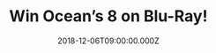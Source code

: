 ---
campaign-uuid: "c-fb3e3f17-b440-4597-ac1c-2eb7b2670123"
type: "Preview"
category: "Entertainment"
date: "2018-12-06T09:00:00.000Z"
end-date: "2019-01-06T23:59:00.000Z"
disable-form: false
is_promoted: false
has_entry_page: true
title: "Win Ocean’s 8 on Blu-Ray!"
competition-description: "<p>The tide has turned and it’s a whole new “Ocean’s.” Danny\
  \ Ocean's sister, Debbie Ocean (Sandra Bullock), recruits a seven women crew to\
  \ plan and execute the heist of the century at New York City's star-studded annual\
  \ Met Gala.Want to know what’s next? We have managed to get our hands on one copy\
  \ of Oceans’s 8 to one of our lucky members!</p>\r\n<p>Want it? Click below for\
  \ a chance win!</p>"
hero-header: "Win Ocean’s 8 on Blu-Ray!"
terms-confirmation: "N/A"
banner-img: "https://assets.expresslyapp.com/asset-ea56e25f-16c6-4477-ab4c-5526153381eb.jpg"
logo-left-href: "aaa.nme.com"
logo-left-image: "https://assets.expresslyapp.com/asset-ae5ef5d8-ae04-4fad-b4c8-729e27bff146.jpg"
logo-left-title: "NME AAA"
bg-image-hero: "https://assets.expresslyapp.com/asset-66bd8be7-6785-474d-8dbe-aada44b9e348.jpg"
bg-image-first: "https://assets.expresslyapp.com/asset-5af5294f-be39-43b2-8854-8e7c6c7e6280.jpg"
section1-content: "<p>Five years, eight months, 12 days...and counting. That’s how\
  \ long Debbie Ocean (Sandra Bullock) has been devising the biggest heist of her\
  \ life. She knows what it’s going to take a team of the best in their field, starting\
  \ with her partner-in-crime Lou Miller (Cate Blanchett). Together, they recruit\
  \ a crew of specialists. Their target: $150 million in diamonds that will adorn\
  \ the neck of a world-famous actress (Anne Hathaway) at the event of the year, the\
  \ Met gala. The plan appears to be rock-solid, but it needs to be flawless for them\
  \ to get in and get away-all in plain sight!</p>\r\n<p>Don’t miss out the opportunity\
  \ of winning one of the best Blu-Ray now: Ocean’s 8! Enter the form below for a\
  \ chance to win and get ready to follow the adventures of Debbie Ocean now!</p>\r\
  \n<p>Good luck!</p>"
entry-title: "Win Ocean’s 8 on Blu-Ray!"
entry-content: "Enter the draw to win Ocean’s 8 on Blu-Ray by completing the form\
  \ below before 23:59 on 6h of January 2018."
has-winner: false
prize-description: "Ocean’s 8 on Blu-Ray."
special-conditions: "Multiple entries are allowed up to one every day.\r\nThis competition\
  \ is also available on: http://club.expressly.io/competitons/oceans-8-blu-ray-give-away"
country-restrictions:
- "GB"
---
